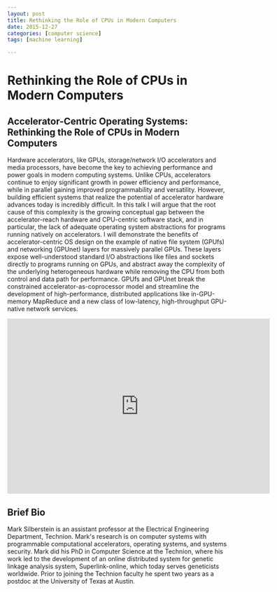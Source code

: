 ```yaml
---
layout: post
title: Rethinking the Role of CPUs in Modern Computers
date: 2015-12-27
categories: [computer science]
tags: [machine learning]

---
```



Rethinking the Role of CPUs in Modern Computers
===

## Accelerator-Centric Operating Systems: Rethinking the Role of CPUs in Modern Computers

Hardware accelerators, like GPUs, storage/network I/O accelerators and media processors, have become the key to achieving performance and power goals in modern computing systems. Unlike CPUs, accelerators continue to enjoy significant growth in power efficiency and performance, while in parallel gaining improved programmability and versatility. However, building efficient systems that realize the potential of accelerator hardware advances today is incredibly difficult. In this talk I will argue that the root cause of this complexity is the growing conceptual gap between the accelerator-reach hardware and CPU-centric software stack, and in particular, the lack of adequate operating system abstractions for programs running natively on accelerators. I will demonstrate the benefits of accelerator-centric OS design on the example of native file system (GPUfs) and networking (GPUnet) layers for massively parallel GPUs. These layers expose well-understood standard I/O abstractions like files and sockets directly to programs running on GPUs, and abstract away the complexity of the underlying heterogeneous hardware while removing the CPU from both control and data path for performance. GPUfs and GPUnet break the constrained accelerator-as-coprocessor model and streamline the development of high-performance, distributed applications like in-GPU-memory MapReduce and a new class of low-latency, high-throughput GPU-native network services.

<iframe width="600" height="400" src="https://www.youtube.com/embed/62MK0uesMQM" frameborder="0" allowfullscreen></iframe>

## Brief Bio
Mark Silberstein is an assistant professor at the Electrical Engineering Department, Technion. Mark's research is on computer systems with programmable computational accelerators, operating systems, and systems security. Mark did his PhD in Computer Science at the Technion, where his work led to the development of an online distributed system for genetic linkage analysis system, Superlink-online, which today serves geneticists worldwide. Prior to joining the Technion faculty he spent two years as a postdoc at the University of Texas at Austin.